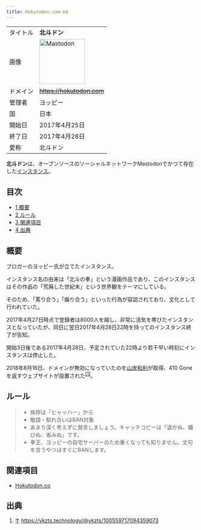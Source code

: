 ```yaml
---
title: Hokutodon.com.md
---
```

<div>

|          |                                                                                                                                                                                                                                                                                                        |
|----------|--------------------------------------------------------------------------------------------------------------------------------------------------------------------------------------------------------------------------------------------------------------------------------------------------------|
| タイトル | **北斗ドン**                                                                                                                                                                                                                                                                                           |
| 画像     | [<img src="/images/thumb/0/00/Mastodon_logo.png/120px-Mastodon_logo.png" srcset="/images/thumb/0/00/Mastodon_logo.png/180px-Mastodon_logo.png 1.5x, /images/0/00/Mastodon_logo.png 2x" width="120" height="120" alt="Mastodon" />](/%E3%83%95%E3%82%A1%E3%82%A4%E3%83%AB:Mastodon_logo.png "Mastodon") |
| ドメイン | ~~<a href="https://hokutodon.com" rel="nofollow">https://hokutodon.com</a>~~                                                                                                                                                                                                                           |
| 管理者   | ヨッピー                                                                                                                                                                                                                                                                                               |
| 国       | 日本                                                                                                                                                                                                                                                                                                   |
| 開始日   | 2017年4月25日                                                                                                                                                                                                                                                                                          |
| 終了日   | 2017年4月28日                                                                                                                                                                                                                                                                                          |
| 愛称     | 北斗ドン                                                                                                                                                                                                                                                                                               |

**北斗ドン**は、オープンソースのソーシャルネットワークMastodonでかつて存在した[インスタンス](/%E3%82%A4%E3%83%B3%E3%82%B9%E3%82%BF%E3%83%B3%E3%82%B9 "インスタンス")。

<div>

<div lang="ja" dir="ltr">

## 目次

</div>

-   [1 概要](#.E6.A6.82.E8.A6.81)
-   [2 ルール](#.E3.83.AB.E3.83.BC.E3.83.AB)
-   [3 関連項目](#.E9.96.A2.E9.80.A3.E9.A0.85.E7.9B.AE)
-   [4 出典](#.E5.87.BA.E5.85.B8)

</div>

## 概要

ブロガーのヨッピー氏が立てたインスタンス。

インスタンス名の由来は「北斗の拳」という漫画作品であり、このインスタンスはその作品の「荒廃した世紀末」という世界観をテーマにしている。

そのため、「罵り合う」「煽り合う」といった行為が容認されており、文化として行われていた。

2017年4月27日時点で登録者は8000人を越し、非常に活気を帯びたインスタンスとなっていたが、同日に翌日2017年4月28日22時を持ってのインスタンス終了が告知。

開始3日後である2017年4月28日、予定されていた22時より若干早い時刻にインスタンスは停止した。

2018年8月16日、ドメインが無効になっていたのを[山岸和利](/%E5%B1%B1%E5%B2%B8%E5%92%8C%E5%88%A9 "山岸和利")が取得、410 Goneを返すウェブサイトが設置された<sup>[\[1\]](#cite_note-1)</sup>。

## ルール

> -   挨拶は「ヒャッハー」から
> -   敬語・馴れ合いはBAN対象
> -   あまり深く考えずに発言しましょう。キャッチコピーは「退かぬ、媚びぬ、省みぬ」です。
> -   拳王、ヨッピーの自宅サーバーのため重くなっても知りません。文句を言うやつはすぐにBANします。

## 関連項目

-   [Hokutodon.co](/Hokutodon.co "Hokutodon.co")

## 出典

<div>

1.  [↑](#cite_ref-1) <a href="https://ykzts.technology/@ykzts/100559717094359073" rel="nofollow">https://ykzts.technology/@ykzts/100559717094359073</a>

</div>

</div>
